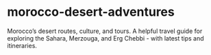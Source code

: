 # morocco-desert-adventures
Morocco’s desert routes, culture, and tours. A helpful travel guide for exploring the Sahara, Merzouga, and Erg Chebbi - with latest tips and itineraries.
